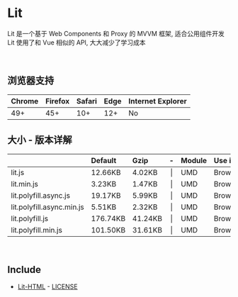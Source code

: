 # Lit
Lit 是一个基于 Web Components 和 Proxy 的 MVVM 框架, 适合公用组件开发<br>
Lit 使用了和 Vue 相似的 API, 大大减少了学习成本

<br>

## 浏览器支持

| Chrome | Firefox | Safari | Edge | Internet Explorer |
| :-     | :-      | :-     | :-   | :-                |
| 49+    | 45+     | 10+    | 12+  | No                |

## 大小 - 版本详解
|                           | Default | Gzip   | -   | Module | Use in | Description |
| :-                        | :-      | :-     | :-: | :-     | :-     | :-          |
| lit.js                    | 12.66KB | 4.02KB | \| | UMD | Browser | |
| lit.min.js                | 3.23KB | 1.47KB | \| | UMD | Browser | |
| lit.polyfill.async.js     | 19.17KB | 5.99KB | \| | UMD | Browser | |
| lit.polyfill.async.min.js | 5.51KB | 2.32KB | \| | UMD | Browser | |
| lit.polyfill.js           | 176.74KB | 41.24KB | \| | UMD | Browser | |
| lit.polyfill.min.js       | 101.50KB | 31.61KB | \| | UMD | Browser | |

<br>

## Include
  - [Lit-HTML](https://github.com/Polymer/lit-html) \- [LICENSE](https://github.com/Polymer/lit-html/blob/master/LICENSE)